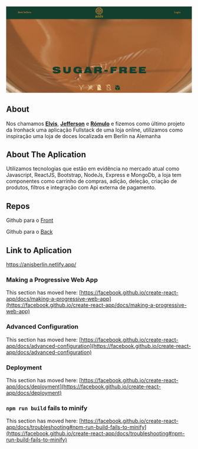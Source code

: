 ![enter image description here](https://github.com/Elvisdourado/anisberlinfront/blob/master/public/anis.png?raw=true)


## About

Nos chamamos [**Elvis**](https://www.linkedin.com/in/elvis-dourado-9507a490), [**Jefferson**](https://www.linkedin.com/in/jefferson-in%C3%A1cio-b232211a0/) e [**Rómulo**](https://www.linkedin.com/in/romulo-albanus-9b6834212/) e fizemos como último projeto da Ironhack uma aplicação Fullstack de uma loja online, utilizamos como inspiração uma loja de doces localizada em Berlin na Alemanha

## About The Aplication
Utilizamos tecnologias que estão em evidência no mercado atual como Javascript, ReactJS, Bootstrap, NodeJs, Express e MongoDb, a loja tem componentes como carrinho de compras, adição, deleção, criação de produtos, filtros e integração com Api externa de pagamento.


## Repos

Github para o [Front](https://github.com/Elvisdourado/anisberlinfront)

Github para o [Back](https://github.com/Elvisdourado/anisberlin)

## Link to Aplication
https://anisberlin.netlify.app/

### Making a Progressive Web App

This section has moved here: [https://facebook.github.io/create-react-app/docs/making-a-progressive-web-app](https://facebook.github.io/create-react-app/docs/making-a-progressive-web-app)

### Advanced Configuration

This section has moved here: [https://facebook.github.io/create-react-app/docs/advanced-configuration](https://facebook.github.io/create-react-app/docs/advanced-configuration)

### Deployment

This section has moved here: [https://facebook.github.io/create-react-app/docs/deployment](https://facebook.github.io/create-react-app/docs/deployment)

### `npm run build` fails to minify

This section has moved here: [https://facebook.github.io/create-react-app/docs/troubleshooting#npm-run-build-fails-to-minify](https://facebook.github.io/create-react-app/docs/troubleshooting#npm-run-build-fails-to-minify)
